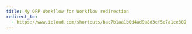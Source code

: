 ```yaml
---
title: My OFP Workflow for Workflow redirection
redirect_to:
  - https://www.icloud.com/shortcuts/bac7b1aa1b0d4ad9a8d3cf5e7a1ce309
---
```

